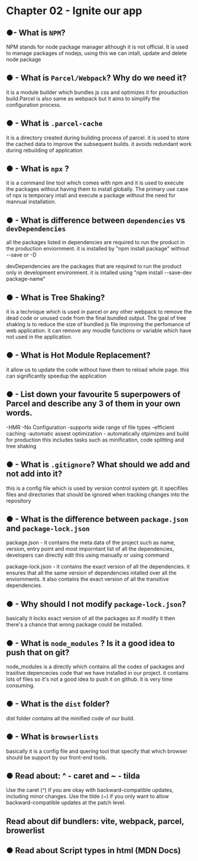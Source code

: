 # Chapter 02 - Ignite our app

## ●- What is `NPM`?
NPM stands for node package manager although it is not official. It is used to manage packages of nodejs, using this we can intall, update and delete node package 

## ● - What is `Parcel/Webpack`? Why do we need it?
it is a module builder which bundles js css and optimizes it for prouduction build.Parcel is also same as webpack but it aims to simplify the configuration process.

## ● - What is `.parcel-cache`
it is a directory created during building process of parcel. it is used to store the cached data to improve the subsequent builds. it avoids redundant work during rebuilding of application

## ● - What is `npx` ?
it is a command line tool which comes with npm and it is used to execute the packages without having them to install globally. The primary use case of npx is temporary intall and execute a package without the need for mannual installation.

## ● - What is difference between `dependencies` vs `devDependencies`
all the packages listed in dependencies are required to run the product in the production enviornment. it is installed by "npm install package" without --save or -D

devDependencies are the packages that are required to run the product only in development environment. it is intalled using "npm install --save-dev package-name"


## ● - What is Tree Shaking?
it is a technique which is used in parcel or any other webpack to remove the dead code or unused code from the final bundled output. The goal of tree shaking is to reduce the size of bundled js file improving the perfomance of web application. it can remove any moudle functions or variable which have not used in the application.

## ● - What is Hot Module Replacement?
it allow us to update the code without have them to reload whole page. this can significantly speedup the application

## ● - List down your favourite 5 superpowers of Parcel and describe any 3 of them in your own words.
-HMR
-No Configuration
-supports wide range of file types
-efficient caching
-automatic assest optimization - automatically otpimizes and build for production this includes tasks such as minification, code splitting and tree shaking


## ● - What is `.gitignore`? What should we add and not add into it?
this is a config file which is used by version control system git. it specifiles files and directories that should be ignored when tracking changes into the repository

## ● - What is the difference between `package.json` and `package-lock.json`
package.json - it contains the meta data of the project such as name, version, entry point and most imporntant list of all the dependencies, developers can directly edit this using manually or using command

package-lock.json - it contains the exact version of all the dependencies. it ensures that all the same version of dependencies intalled over all the enviornments. it also contains the exact version of all the transitive dependencies.

## ● - Why should I not modify `package-lock.json`?
basically it locks exact version of all the packages so if modify it then there's a chance that wrong package could be installed.


## ● - What is `node_modules` ? Is it a good idea to push that on git?
node_modules is a directly which contains all the codes of packages and trasitive depencecies code that we have installed in our project.
it contains lots of files so it's not a good idea to push it on github. it is very time consuming.


## ● - What is the `dist` folder?
dist folder contains all the minified code of our build.

## ● - What is `browserlists`
basically it is a config file and quering tool that specify that which browser should be support by our front-end tools.

## ● Read about: ^ - caret and ~ - tilda
Use the caret (^) if you are okay with backward-compatible updates, including minor changes.
Use the tilde (~) if you only want to allow backward-compatible updates at the patch level.


## Read about dif bundlers: vite, webpack, parcel, browerlist
## ● Read about Script types in html (MDN Docs)
